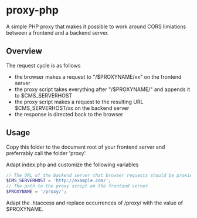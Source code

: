 # proxy-php

A simple PHP proxy that makes it possible to work around CORS limiations between a frontend and a backend server.

## Overview

The request cycle is as follows
* the browser makes a request to "/$PROXYNAME/xx" on the frontend server
* the proxy script takes everything after "/$PROXYNAME/" and appends it to $CMS_SERVERHOST
* the proxy script makes a request to the resulting URL $CMS_SERVERHOST/xx on the backend server
* the response is directed back to the browser

## Usage

Copy this folder to the document root of your frontend server and preferrably call the folder 'proxy'.

Adapt index.php and customize the following variables
```php
// The URL of the backend server that browser requests should be proxied to
$CMS_SERVERHOST = 'http://example.com/';
// The path to the proxy script on the frontend server
$PROXYNAME = '/proxy/';
```

Adapt the .htaccess and replace occurrences of /proxy/ with the value of $PROXYNAME.

